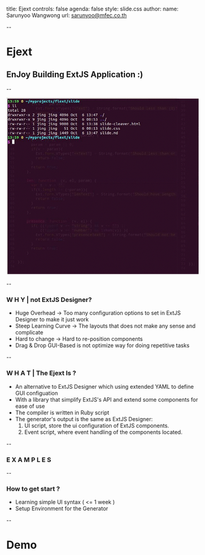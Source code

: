 title: Ejext
controls: false
agenda: false
style: slide.css
author:
    name: Sarunyoo Wangwong
    url: sarunyoo@mfec.co.th

--

# Ejext
## EnJoy Building ExtJS Application :)

--

![test image](./optimised.gif)

--

### W H Y | <span class='mute'>not ExtJS Designer?</span>
* Huge Overhead -> <span class="mute">Too many configuration options to set in ExtJS Designer to make it just work</span>
* Steep Learning Curve -> <span class='mute'>The layouts that does not make any sense and complicate</span>
* Hard to change -> <span class='mute'>Hard to re-position components</span>
* <span class='mute'>Drag & Drop GUI-Based is</span> not optimize way for doing repetitive tasks

--

### W H A T | <span class='mute'>The Ejext Is ?</span>
* An alternative to ExtJS Designer <span class='mute'>which using extended YAML to define GUI configuation</span>
* With a library that simplify ExtJS's API and extend some components for ease of use
* The compiler is written in Ruby script
* The generator's output is the same as ExtJS Designer:
  1. UI script, <span class='mute'>store the ui configuration of ExtJS components.</span>
  2. Event script, <span class='mute'>where event handling of the components located.</span>

--

### E X A M P L E S

--

### How to get start ? 
* Learning simple UI syntax ( <= 1 week )
* Setup Environment for the Generator

--

# Demo

